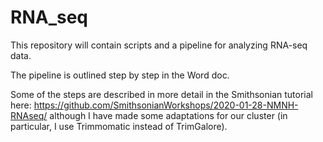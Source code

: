 # RNA_seq
This repository will contain scripts and a pipeline for analyzing RNA-seq data.

The pipeline is outlined step by step in the Word doc.

Some of the steps are described in more detail in the Smithsonian tutorial here: https://github.com/SmithsonianWorkshops/2020-01-28-NMNH-RNAseq/ although I have made some adaptations for our cluster (in particular, I use Trimmomatic instead of TrimGalore).
